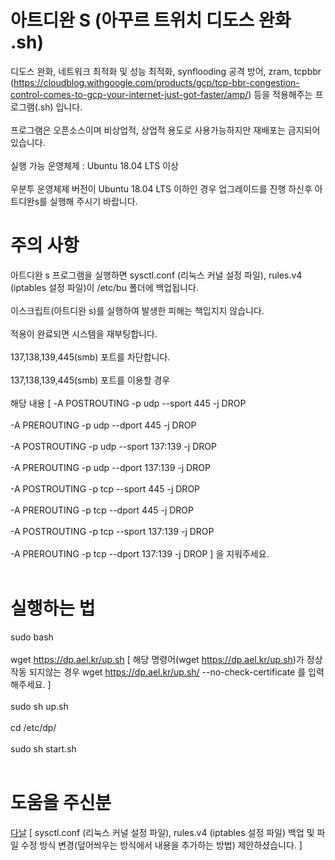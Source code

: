 # 아트디완 S (아꾸르 트위치 디도스 완화 .sh) 
디도스 완화, 네트워크 최적화 및 성능 최적화, synflooding 공격 방어, zram, tcpbbr (https://cloudblog.withgoogle.com/products/gcp/tcp-bbr-congestion-control-comes-to-gcp-your-internet-just-got-faster/amp/) 등을 적용해주는 프로그램(.sh) 입니다. <br><br>
프로그램은 오픈소스이며 비상업적, 상업적 용도로 사용가능하지만 재배포는 금지되어있습니다. <br><br>
실행 가능 운영체제 : Ubuntu 18.04 LTS 이상 <br><br>
우분투 운영체제 버전이 Ubuntu 18.04 LTS 이하인 경우 업그레이드를 진행 하신후 아트디완s를 실행해 주시기 바랍니다.
# 주의 사항
아트디완 s 프로그램을 실행하면 sysctl.conf (리눅스 커널 설정 파일), rules.v4 (iptables 설정 파일)이 /etc/bu 폴더에 백업됩니다. <br><br>
이스크립트(아트디완 s)를 실행하여 발생한 피해는 책입지지 않습니다. <br><br> 적용이 완료되면 시스템을 재부팅합니다. <br><br>
 137,138,139,445(smb) 포트를 차단합니다. <br><br> 137,138,139,445(smb) 포트를 이용할 경우 <br><br>
 해당 내용 [ -A POSTROUTING -p udp --sport 445 -j DROP<br><br>
   -A PREROUTING -p udp --dport 445 -j DROP<br><br>
   -A POSTROUTING -p udp --sport 137:139 -j DROP <br><br>
   -A PREROUTING -p udp --dport 137:139 -j DROP<br><br>
   -A POSTROUTING -p tcp --sport 445 -j DROP <br><br>
   -A PREROUTING -p tcp --dport 445 -j DROP<br><br>
   -A POSTROUTING -p tcp --sport 137:139 -j DROP <br><br>
   -A PREROUTING -p tcp --dport 137:139 -j DROP ] 을 지워주세요. <br><br> 
# 실행하는 법 <br>
sudo bash  <br><br>
wget https://dp.ael.kr/up.sh [ 해당 명령어(wget https://dp.ael.kr/up.sh)가 정상 작동 되지않는 경우 wget https://dp.ael.kr/up.sh/ --no-check-certificate 를 입력해주세요. ]<br><br>
sudo sh up.sh <br><br>
cd /etc/dp/ <br><br>
sudo sh start.sh <br><br>
# 도움을 주신분
<a href="https://github.com/danieluhm">다날</a> [ sysctl.conf (리눅스 커널 설정 파일), rules.v4 (iptables 설정 파일) 백업 및 파일 수정 방식 변경(덮어씌우는 방식에서 내용을 추가하는 방법) 제안하셨습니다. ] <br><br>
